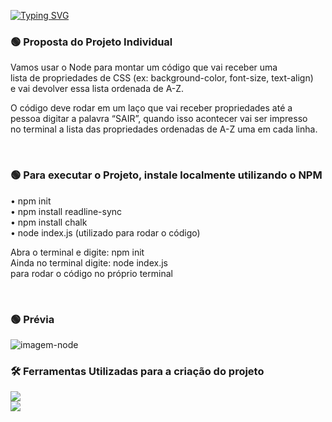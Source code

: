 [![Typing SVG](https://readme-typing-svg.demolab.com?font=Fira+Code&pause=1000&color=22A71C&width=435&lines=M%C3%B3dulo+5+%E2%80%93+Facilitando+o+dia+a+dia)](https://git.io/typing-svg)

### 🟢 Proposta do Projeto Individual <br>

Vamos usar o Node para montar um código que vai receber uma <br>
lista de propriedades de CSS (ex: background-color, font-size, text-align)  <br> e vai devolver
essa lista ordenada de A-Z. <br>

O código deve rodar em um laço que vai receber propriedades até a <br>
pessoa digitar a palavra “SAIR”, quando isso acontecer vai ser impresso <br>
no terminal a lista das propriedades ordenadas de A-Z uma em cada linha.

<br>


### 🟢 Para executar o Projeto, instale localmente utilizando o NPM <br>

• npm init  <br>
• npm install readline-sync <br>
• npm install chalk <br>
• node index.js (utilizado para rodar o código) <br>

Abra o terminal e digite: npm init <br>
Ainda no terminal digite: node index.js <br>
para rodar o código no próprio terminal 

<br>


### 🟢 Prévia

![imagem-node](https://user-images.githubusercontent.com/113525688/217077036-95938251-7141-4d4b-b094-5481b1753121.png)



### 🛠️ Ferramentas Utilizadas para a criação do projeto 
<img src="https://img.shields.io/badge/Node.js-339933?style=for-the-badge&logo=nodedotjs&logoColor=white" target="_blank"></a>  <br> 
<img src="https://img.shields.io/badge/VSCode-0078D4?style=for-the-badge&logo=visual%20studio%20code&logoColor=white" target="_blank"></a>



